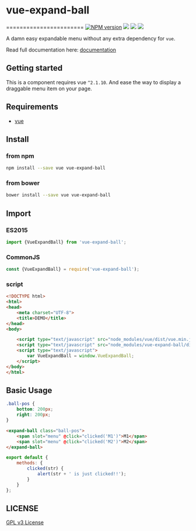 # vue-expand-ball
=======================
[![NPM version][npm-image]][npm-url]
![][david-url]
![][dt-url]
![][license-url]

A damn easy expandable menu without any extra dependency for `vue`.

Read full documentation here: [documentation](https://leftstick.github.io/vue-expand-ball/)

## Getting started

This is a component requires vue `^2.1.10`. And ease the way to display a draggable menu item on your page.

## Requirements ##

- [vue][vue-url]

## Install ##

### from npm ###

```bash
npm install --save vue vue-expand-ball
```

### from bower ###

```bash
bower install --save vue vue-expand-ball
```

## Import ##

### ES2015 ###

```javascript
import {VueExpandBall} from 'vue-expand-ball';
```

### CommonJS ###

```javascript
const {VueExpandBall} = require('vue-expand-ball');
```

### script ###

```html
<!DOCTYPE html>
<html>
<head>
    <meta charset="UTF-8">
    <title>DEMO</title>
</head>
<body>

    <script type="text/javascript" src="node_modules/vue/dist/vue.min.js"></script>
    <script type="text/javascript" src="node_modules/vue-expand-ball/dist/vue-expand-ball.min.js"></script>
    <script type="text/javascript">
        var VueExpandBall = window.VueExpandBall;
    </script>
</body>
</html>
```

## Basic Usage ##

```css
.ball-pos {
    bottom: 200px;
    right: 200px;
}
```

```html
<expand-ball class="ball-pos">
    <span slot="menu" @click="clicked('M1')">M1</span>
    <span slot="menu" @click="clicked('M2')">M2</span>
</expand-ball>
```

```javascript
export default {
    methods: {
        clicked(str) {
            alert(str + ' is just clicked!!');
        }
    }
};
```


## LICENSE ##

[GPL v3 License](https://raw.githubusercontent.com/leftstick/vue-expand-ball/master/LICENSE)


[npm-url]: https://npmjs.org/package/vue-expand-ball
[npm-image]: https://img.shields.io/npm/v/vue-expand-ball.svg
[david-url]: https://david-dm.org/leftstick/vue-expand-ball.png
[dt-url]:https://img.shields.io/npm/dt/vue-expand-ball.svg
[license-url]:https://img.shields.io/npm/l/vue-expand-ball.svg
[vue-url]:https://vuejs.org/